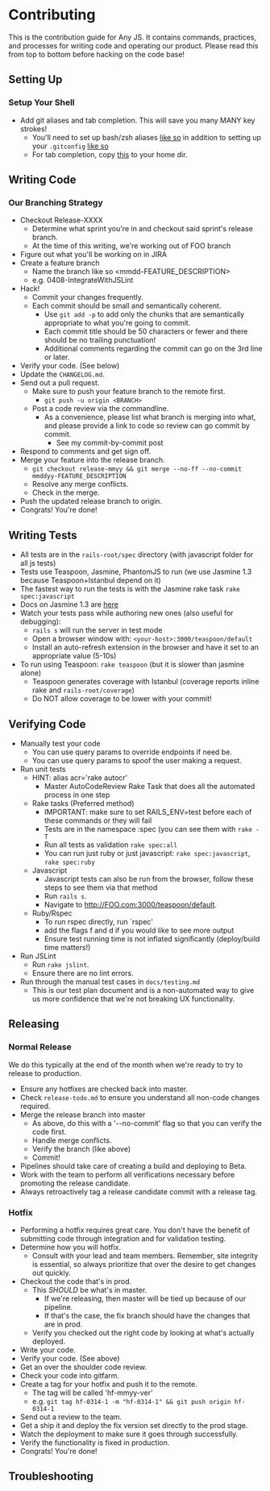 # Contributing

This is the contribution guide for Any JS. It contains commands, practices, and processes for
writing code and operating our product. Please read this from top to bottom before hacking on
the code base!


## Setting Up

### Setup Your Shell

- Add git aliases and tab completion. This will save you many MANY key strokes!
    - You'll need to set up bash/zsh aliases [like so](https://github.com/Zen35/settings/blob/master/.profile) in addition to
      setting up your `.gitconfig` [like so](https://github.com/Zen35/settings/blob/master/.gitconfig#L13)
    - For tab completion, copy [this](https://raw.githubusercontent.com/Zen35/settings/master/git-completion.bash) to your home dir.

## Writing Code

### Our Branching Strategy

- Checkout Release-XXXX
    - Determine what sprint you're in and checkout said sprint's release branch.
    - At the time of this writing, we're working out of FOO branch
- Figure out what you'll be working on in JIRA
- Create a feature branch
    - Name the branch like so <mmdd-FEATURE_DESCRIPTION>
    - e.g. 0408-IntegrateWithJSLint
- Hack!
    - Commit your changes frequently.
    - Each commit should be small and semantically coherent.
        - Use `git add -p` to add only the chunks that are semantically appropriate to what you're going to commit.
        - Each commit title should be 50 characters or fewer and there should be no trailing punctuation!
        - Additional comments regarding the commit can go on the 3rd line or later.
- Verify your code. (See below)
- Update the `CHANGELOG.md`.
- Send out a pull request.
    - Make sure to push your feature branch to the remote first.
        - `git push -u origin <BRANCH>`
    - Post a code review via the commandline.
        - As a convenience, please list what branch is merging into what, and please provide a link to code so
          review can go commit by commit.
            - See my commit-by-commit post
- Respond to comments and get sign off.
- Merge your feature into the release branch.
    - `git checkout release-mmyy && git merge --no-ff --no-commit mmddyy-FEATURE_DESCRIPTION`
    - Resolve any merge conflicts.
    - Check in the merge.
- Push the updated release branch to origin.
- Congrats! You're done!


## Writing Tests

- All tests are in the `rails-root/spec` directory (with javascript folder for all js tests)
- Tests use Teaspoon, Jasmine, PhantomJS to run (we use Jasmine 1.3 because Teaspoon+Istanbul depend on it)
- The fastest way to run the tests is with the Jasmine rake task `rake spec:javascript`
- Docs on Jasmine 1.3 are [here](http://jasmine.github.io/1.3/introduction.html)
- Watch your tests pass while authoring new ones (also useful for debugging):
    - `rails s` will run the server in test mode
    - Open a browser window with: `<your-host>:3000/teaspoon/default`
    - Install an auto-refresh extension in the browser and have it set to an appropriate value (5-10s)
- To run using Teaspoon: `rake teaspoon` (but it is slower than jasmine alone)
    - Teaspoon generates coverage with Istanbul (coverage reports inline rake and `rails-root/coverage`)
    - Do NOT allow coverage to be lower with your commit!
 
## Verifying Code

- Manually test your code
    - You can use query params to override endpoints if need be.
    - You can use query params to spoof the user making a request.
- Run unit tests
    - HINT: alias acr='rake autocr'
        - Master AutoCodeReview Rake Task that does all the automated process in one step
    - Rake tasks (Preferred method)
        - IMPORTANT: make sure to set RAILS_ENV=test before each of these commands or they will fail
        - Tests are in the namespace :spec (you can see them with `rake -T`
        - Run all tests as validation `rake spec:all`
        - You can run just ruby or just javascript: `rake spec:javascript`, `rake spec:ruby`
    - Javascript
        - Javascript tests can also be run from the browser, follow these steps to see them via that method
        - Run `rails s`.
        - Navigate to http://FOO.com:3000/teaspoon/default.
    - Ruby/Rspec
        - To run rspec directly, run `rspec'
        - add the flags f and d if you would like to see more output
        - Ensure test running time is not inflated significantly (deploy/build time matters!)
- Run JSLint
    - Run `rake jslint`.
    - Ensure there are no lint errors.
- Run through the manual test cases in `docs/testing.md`
    - This is our test plan document and is a non-automated way to give us more
      confidence that we're not breaking UX functionality.

## Releasing

### Normal Release

We do this typically at the end of the month when we're ready to try to release to production.

- Ensure any hotfixes are checked back into master.
- Check `release-todo.md` to ensure you understand all non-code changes required.
- Merge the release branch into master
    - As above, do this with a '--no-commit' flag so that you can verify the code first.
    - Handle merge conflicts.
    - Verify the branch (like above)
    - Commit!
- Pipelines should take care of creating a build and deploying to Beta.
- Work with the team to perform all verifications necessary before promoting the release candidate.
- Always retroactively tag a release candidate commit with a release tag.

### Hotfix

- Performing a hotfix requires great care. You don't have the benefit of submitting
  code through integration and for validation testing.
- Determine how you will hotfix.
    - Consult with your lead and team members. Remember, site integrity is essential, so always prioritize that
      over the desire to get changes out quickly.
- Checkout the code that's in prod.
    - This *SHOULD* be what's in master.
        - If we're releasing, then master will be tied up because of our pipeline.
        - If that's the case, the fix branch should have the changes that are in prod.
    - Verify you checked out the right code by looking at what's actually deployed.
- Write your code.
- Verify your code. (See above)
- Get an over the shoulder code review.
- Check your code into gitfarm.
- Create a tag for your hotfix and push it to the remote.
    - The tag will be called 'hf-mmyy-ver'
    - e.g. `git tag hf-0314-1 -m "hf-0314-1" && git push origin hf-0314-1`
- Send out a review to the team.
- Get a ship it and deploy the fix version set directly to the prod stage.
- Watch the deployment to make sure it goes through successfully.
- Verify the functionality is fixed in production.
- Congrats! You're done!


## Troubleshooting
